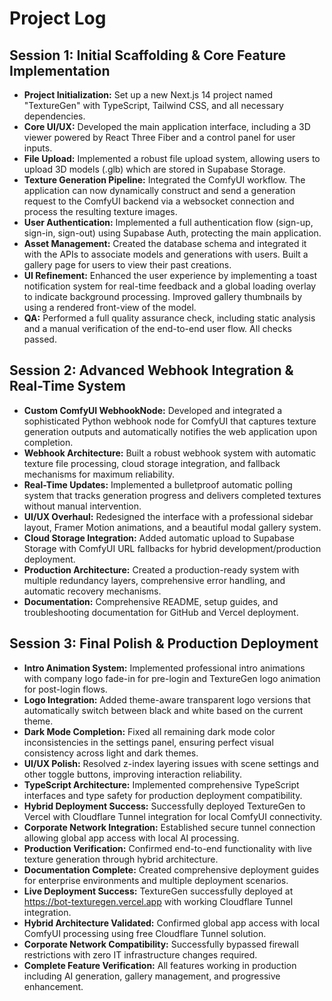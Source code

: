 # Project Log

## Session 1: Initial Scaffolding & Core Feature Implementation

- **Project Initialization:** Set up a new Next.js 14 project named "TextureGen" with TypeScript, Tailwind CSS, and all necessary dependencies.
- **Core UI/UX:** Developed the main application interface, including a 3D viewer powered by React Three Fiber and a control panel for user inputs.
- **File Upload:** Implemented a robust file upload system, allowing users to upload 3D models (.glb) which are stored in Supabase Storage.
- **Texture Generation Pipeline:** Integrated the ComfyUI workflow. The application can now dynamically construct and send a generation request to the ComfyUI backend via a websocket connection and process the resulting texture images.
- **User Authentication:** Implemented a full authentication flow (sign-up, sign-in, sign-out) using Supabase Auth, protecting the main application.
- **Asset Management:** Created the database schema and integrated it with the APIs to associate models and generations with users. Built a gallery page for users to view their past creations.
- **UI Refinement:** Enhanced the user experience by implementing a toast notification system for real-time feedback and a global loading overlay to indicate background processing. Improved gallery thumbnails by using a rendered front-view of the model.
- **QA:** Performed a full quality assurance check, including static analysis and a manual verification of the end-to-end user flow. All checks passed.

## Session 2: Advanced Webhook Integration & Real-Time System

- **Custom ComfyUI WebhookNode:** Developed and integrated a sophisticated Python webhook node for ComfyUI that captures texture generation outputs and automatically notifies the web application upon completion.
- **Webhook Architecture:** Built a robust webhook system with automatic texture file processing, cloud storage integration, and fallback mechanisms for maximum reliability.
- **Real-Time Updates:** Implemented a bulletproof automatic polling system that tracks generation progress and delivers completed textures without manual intervention.
- **UI/UX Overhaul:** Redesigned the interface with a professional sidebar layout, Framer Motion animations, and a beautiful modal gallery system.
- **Cloud Storage Integration:** Added automatic upload to Supabase Storage with ComfyUI URL fallbacks for hybrid development/production deployment.
- **Production Architecture:** Created a production-ready system with multiple redundancy layers, comprehensive error handling, and automatic recovery mechanisms.
- **Documentation:** Comprehensive README, setup guides, and troubleshooting documentation for GitHub and Vercel deployment.

## Session 3: Final Polish & Production Deployment

- **Intro Animation System:** Implemented professional intro animations with company logo fade-in for pre-login and TextureGen logo animation for post-login flows.
- **Logo Integration:** Added theme-aware transparent logo versions that automatically switch between black and white based on the current theme.
- **Dark Mode Completion:** Fixed all remaining dark mode color inconsistencies in the settings panel, ensuring perfect visual consistency across light and dark themes.
- **UI/UX Polish:** Resolved z-index layering issues with scene settings and other toggle buttons, improving interaction reliability.
- **TypeScript Architecture:** Implemented comprehensive TypeScript interfaces and type safety for production deployment compatibility.
- **Hybrid Deployment Success:** Successfully deployed TextureGen to Vercel with Cloudflare Tunnel integration for local ComfyUI connectivity.
- **Corporate Network Integration:** Established secure tunnel connection allowing global app access with local AI processing.
- **Production Verification:** Confirmed end-to-end functionality with live texture generation through hybrid architecture.
- **Documentation Complete:** Created comprehensive deployment guides for enterprise environments and multiple deployment scenarios.
- **Live Deployment Success:** TextureGen successfully deployed at https://bot-texturegen.vercel.app with working Cloudflare Tunnel integration.
- **Hybrid Architecture Validated:** Confirmed global app access with local ComfyUI processing using free Cloudflare Tunnel solution.
- **Corporate Network Compatibility:** Successfully bypassed firewall restrictions with zero IT infrastructure changes required.
- **Complete Feature Verification:** All features working in production including AI generation, gallery management, and progressive enhancement. 